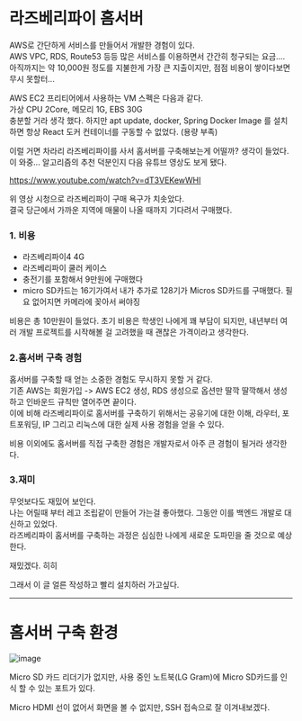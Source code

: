 # 라즈베리파이 홈서버
AWS로 간단하게 서비스를 만들어서 개발한 경험이 있다.   
AWS VPC, RDS, Route53 등등 많은 서비스를 이용하면서 간간히 청구되는 요금....   
아직까지는 약 10,000원 정도를 지불한게 가장 큰 지출이지만, 점점 비용이 쌓이다보면 무시 못할터...   

AWS EC2 프리티어에서 사용하는 VM 스펙은 다음과 같다.   
가상 CPU 2Core, 메모리 1G, EBS 30G   
충분할 거라 생각 했다. 하지만 apt update, docker, Spring Docker Image 를 설치하면 항상 React 도커 컨테이너를 구동할 수 없었다. (용량 부족)



이럴 거면 차라리 라즈베리파이를 사서 홈서버를 구축해보는게 어떨까? 생각이 들었다. 이 와중... 알고리즘의 추천 덕분인지 다음 유튜브 영상도 보게 됐다.

https://www.youtube.com/watch?v=dT3VEKewWHI


위 영상 시청으로 라즈베리파이 구매 욕구가 치솟았다.   
결국 당근에서 가까운 지역에 매물이 나올 때까지 기다려서 구매했다.



### 1. 비용
- 라즈베리파이4 4G
- 라즈베리파이 쿨러 케이스
- 충전기를 포함해서 9만원에 구매했다
- micro SD카드는 16기가여서 내가 추가로 128기가 Micros SD카드를 구매했다. 필요 없어지면 카메라에 꽂아서 써야징


비용은 총 10만원이 들었다. 초기 비용은 학생인 나에게 꽤 부담이 되지만, 내년부터 여러 개발 프로젝트를 시작해볼 걸 고려했을 때 괜찮은 가격이라고 생각한다.



### 2.홈서버 구축 경험
홈서버를 구축할 때 얻는 소중한 경험도 무시하지 못할 거 같다.   
기존 AWS는 회원가입 -> AWS EC2 생성, RDS 생성으로 옵션만 딸깍 딸깍해서 생성하고 인바운드 규칙만 열어주면 끝이다.   
이에 비해 라즈베리파이로 홈서버를 구축하기 위해서는 공유기에 대한 이해, 라우터, 포트포워딩, IP 그리고 리눅스에 대한 실제 사용 경험을 얻을 수 있다.

비용 이외에도 홈서버를 직접 구축한 경험은 개발자로서 아주 큰 경험이 될거라 생각한다.



### 3.재미
무엇보다도 재밌어 보인다.   
나는 어릴때 부터 레고 조립같이 만들어 가는걸 좋아했다. 그동안 이를 백엔드 개발로 대신하고 있었다.   
라즈베리파이 홈서버를 구축하는 과정은 심심한 나에게 새로운 도파민을 줄 것으로 예상한다.   

재밌겠다. 히히   

그래서 이 글 얼른 작성하고 빨리 설치하러 가고싶다.

<hr>

# 홈서버 구축 환경

![image](https://github.com/user-attachments/assets/be5c6b21-e229-4f36-ac61-f8088102536b)

Micro SD 카드 리더기가 없지만, 사용 중인 노트북(LG Gram)에 Micro SD카드를 인식 할 수 있는 포트가 있다.

Micro HDMI 선이 없어서 화면을 볼 수 없지만, SSH 접속으로 잘 이겨내보겠다.